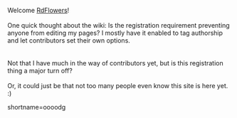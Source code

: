 Welcome <a href="http://www.decafbad.com/twiki/bin/view/Main/RdFlowers">RdFlowers</a>!
<br /><br />
One quick thought about the wiki: Is the registration requirement preventing anyone from editing my pages?  I mostly have it enabled to tag authorship and let contributors set their own options.  
<br /><br />
Not that I have much in the way of contributors yet, but is this registration thing a major turn off?
<br /><br />
Or, it could just be that not too many people even know this site is here yet. :)
<!--more-->
shortname=oooodg
